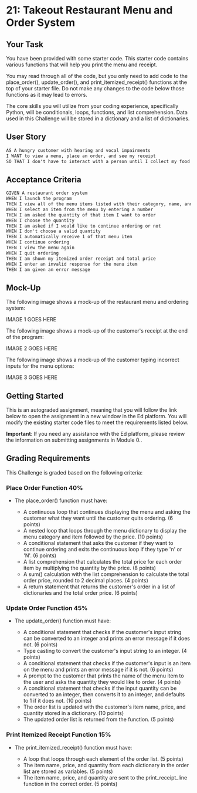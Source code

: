 # 21: Takeout Restaurant Menu and Order System

## Your Task

You have been provided with some starter code. This starter code contains various functions that will help you print the menu and receipt.

You may read through all of the code, but you only need to add code to the place_order(), update_order(), and print_itemized_receipt() functions at the top of your starter file. Do not make any changes to the code below those functions as it may lead to errors.

The core skills you will utilize from your coding experience, specifically Python, will be conditionals, loops, functions, and list comprehension. Data used in this Challenge will be stored in a dictionary and a list of dictionaries.

## User Story

```md
AS A hungry customer with hearing and vocal impairments
I WANT to view a menu, place an order, and see my receipt
SO THAT I don't have to interact with a person until I collect my food
```

## Acceptance Criteria

```md
GIVEN A restaurant order system
WHEN I launch the program
THEN I view all of the menu items listed with their category, name, and price
WHEN I select an item from the menu by entering a number
THEN I am asked the quantity of that item I want to order
WHEN I choose the quantity
THEN I am asked if I would like to continue ordering or not
WHEN I don't choose a valid quantity
THEN I automatically receive 1 of that menu item
WHEN I continue ordering
THEN I view the menu again
WHEN I quit ordering
THEN I am shown my itemized order receipt and total price
WHEN I enter an invalid response for the menu item
THEN I am given an error message 
```

## Mock-Up

The following image shows a mock-up of the restaurant menu and ordering system:

IMAGE 1 GOES HERE

The following image shows a mock-up of the customer's receipt at the end of the program:

IMAGE 2 GOES HERE

The following image shows a mock-up of the customer typing incorrect inputs for the menu options:

IMAGE 3 GOES HERE

## Getting Started

This is an autograded assignment, meaning that you will follow the link below to open the assignment in a new window in the Ed platform. You will modify the existing starter code files to meet the requirements listed below.

**Important**: If you need any assistance with the Ed platform, please review the information on submitting assignments in Module 0..

## Grading Requirements

This Challenge is graded based on the following criteria:

### Place Order Function 40%

* The place_order() function must have:

  * A continuous loop that continues displaying the menu and asking the customer what they want until the customer quits ordering. (6 points)
  * A nested loop that loops through the menu dictionary to display the menu category and item followed by the price. (10 points)
  * A conditional statement that asks the customer if they want to continue ordering and exits the continuous loop if they type 'n' or 'N'. (6 points)
  * A list comprehension that calculates the total price for each order item by multiplying the quantity by the price. (8 points)
  * A sum() calculation with the list comprehension to calculate the total order price, rounded to 2 decimal places. (4 points)
  * A return statement that returns the customer's order in a list of dictionaries and the total order price. (6 points)

### Update Order Function 45%

* The update_order() function must have:

  * A conditional statement that checks if the customer's input string can be converted to an integer and prints an error message if it does not. (6 points)
  * Type casting to convert the customer's input string to an integer. (4 points)
  * A conditional statement that checks if the customer's input is an item on the menu and prints an error message if it is not. (6 points)
  * A prompt to the customer that prints the name of the menu item to the user and asks the quantity they would like to order. (4 points)
  * A conditional statement that checks if the input quantity can be converted to an integer, then converts it to an integer, and defaults to 1 if it does not. (10 points)
  * The order list is updated with the customer's item name, price, and quantity stored in a dictionary. (10 points)
  * The updated order list is returned from the function. (5 points)

### Print Itemized Receipt Function 15%

* The print_itemized_receipt() function must have:

  * A loop that loops through each element of the order list. (5 points)
  * The item name, price, and quantity from each dictionary in the order list are stored as variables. (5 points)
  * The item name, price, and quantity are sent to the print_receipt_line function in the correct order. (5 points)

